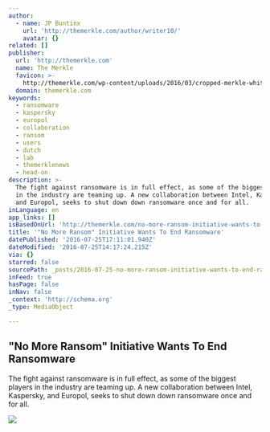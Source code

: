 ```yaml
---
author:
  - name: JP Buntinx
    url: 'http://themerkle.com/author/writer10/'
    avatar: {}
related: []
publisher:
  url: 'http://themerkle.com'
  name: The Merkle
  favicon: >-
    http://themerkle.com/wp-content/uploads/2016/03/cropped-merkle-white-1-192x192.png
  domain: themerkle.com
keywords:
  - ransomware
  - kaspersky
  - europol
  - collaboration
  - ransom
  - users
  - dutch
  - lab
  - themerklenews
  - head-on
description: >-
  The fight against ransomware is in full effect, as some of the biggest players
  in the industry are teaming up. A new collaboration between Intel, Kaspersky,
  and Europol, seeks to shut down down ransomware once and for all.
inLanguage: en
app_links: []
isBasedOnUrl: 'http://themerkle.com/no-more-ransom-initiative-wants-to-end-ransomware/'
title: '"No More Ransom" Initiative Wants To End Ransomware'
datePublished: '2016-07-25T17:11:01.940Z'
dateModified: '2016-07-25T14:17:24.215Z'
via: {}
starred: false
sourcePath: _posts/2016-07-25-no-more-ransom-initiative-wants-to-end-ransomware.md
inFeed: true
hasPage: false
inNav: false
_context: 'http://schema.org'
_type: MediaObject

---
```

<article style=""><h1>"No More Ransom" Initiative Wants To End Ransomware</h1><p>The fight against ransomware is in full effect, as some of the biggest players in the industry are teaming up. A new collaboration between Intel, Kaspersky, and Europol, seeks to shut down down ransomware once and for all.</p><img src="http://themerkle.com/wp-content/uploads/2016/07/shutterstock_52453840.jpg" /></article>